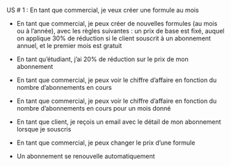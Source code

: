 US # 1 : En tant que commercial, je veux créer une formule au mois


- En tant que commercial, je peux créer de nouvelles formules (au mois ou à l’année), avec les règles suivantes : un prix de base est fixé, auquel on applique 30% de réduction si le client souscrit à un abonnement annuel, et le premier mois est gratuit
 
- En tant qu’étudiant, j’ai 20% de réduction sur le prix de mon abonnement
  
- En tant que commercial, je peux voir le chiffre d’affaire en fonction du nombre d’abonnements en cours
   
- En tant que commercial, je peux voir le chiffre d’affaire en fonction du nombre d’abonnements en cours pour un mois donné
    
- En tant que client, je reçois un email avec le détail de mon abonnement lorsque je souscris
     
- En tant que commercial, je peux changer le prix d’une formule
      

- Un abonnement se renouvelle automatiquement